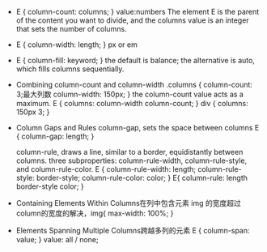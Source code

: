 * E { column-count: columns; } value:numbers
    The element E is the parent of the content you want to divide, and the 
    columns value is an integer that sets the number of columns.
* E { column-width: length; }  px or em
* E { column-fill: keyword; }
    the default is balance; the alternative is auto, which fills columns sequentially.
* Combining column-count and column-width
    .columns {
          column-count: 3;最大列数
          column-width: 150px;
          }
    the column-count value acts as a maximum. 
    E { columns: column-width column-count; }
    div { columns: 150px 3; }
* Column Gaps and Rules
    column-gap, sets the space between columns
    E { column-gap: length; }
  
    column-rule, draws a line, similar to a border, equidistantly between columns. 
    three subproperties: column-rule-width, column-rule-style, and column-rule-color.
    E {
    column-rule-width: length;
    column-rule-style: border-style;
    column-rule-color: color;
    }
    E{ column-rule: length border-style color; }

*  Containing Elements Within Columns在列中包含元素 
img 的宽度超过column的宽度的解决，img{
  max-width: 100%;
}
<!-- To work around the problem entirely, I could set a value of 100% on the 
max-width property of the image, as the width is calculated from that of its 
containing column, rather than the parent element. -->
* Elements Spanning Multiple Columns跨越多列的元素
      E { column-span: value; } value: all / none;
